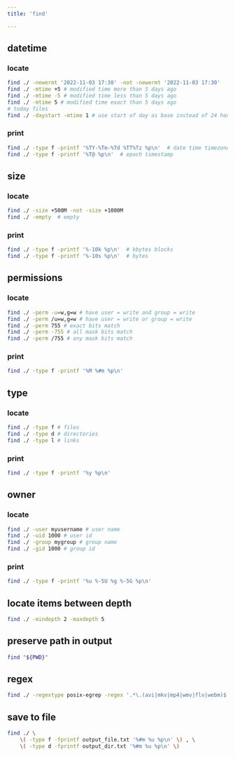 ```yaml
---
title: 'find'

---
```



## datetime

### locate

```bash
find ./ -newermt '2022-11-03 17:30' -not -newermt '2022-11-03 17:30'
find ./ -mtime +5 # modified time more than 5 days ago
find ./ -mtime -5 # modified time less than 5 days ago
find ./ -mtime 5 # modified time exact than 5 days ago
# today files
find ./ -daystart -mtime 1 # use start of day as base instead of 24 hours
```


### print

```bash
find ./ -type f -printf '%TY-%Tm-%Td %TT%Tz %p\n'  # date time timezone
find ./ -type f -printf '%T@ %p\n'  # epoch timestamp
```


## size

### locate

```bash
find ./ -size +500M -not -size +1000M
find ./ -empty  # empty
```

### print

```bash
find ./ -type f -printf '%-10k %p\n'  # kbytes blocks
find ./ -type f -printf '%-10s %p\n'  # bytes
```


## permissions

### locate

```bash
find ./ -perm -u=w,g=w # have user = write and group = write
find ./ -perm /u=w,g=w # have user = write or group = write
find ./ -perm 755 # exact bits match
find ./ -perm -755 # all mask bits match
find ./ -perm /755 # any mask bits match
```

### print

```bash
find ./ -type f -printf '%M %#m %p\n'
```


## type

### locate

```bash
find ./ -type f # files
find ./ -type d # directories
find ./ -type l # links
```

### print

```bash
find ./ -type f -printf '%y %p\n'
```


## owner

### locate

```bash
find ./ -user myusername # user name
find ./ -uid 1000 # user id
find ./ -group mygroup # group name
find ./ -gid 1000 # group id
```

### print

```bash
find ./ -type f -printf '%u %-5U %g %-5G %p\n'
```


## locate items between depth

```bash
find ./ -mindepth 2 -maxdepth 5
```


## preserve path in output

```bash
find "${PWD}"
```


## regex

```bash
find ./ -regextype posix-egrep -regex '.*\.(avi|mkv|mp4|wmv|flv|webm)$'
```



## save to file

```bash
find ./ \
    \( -type f -fprintf output_file.txt '%#m %u %p\n' \) , \
    \( -type d -fprintf output_dir.txt '%#m %u %p\n' \)
```
